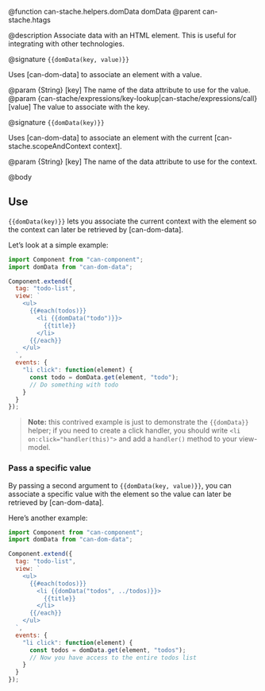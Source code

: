 @function can-stache.helpers.domData domData
@parent can-stache.htags

@description Associate data with an HTML element. This is useful for integrating with
other technologies.

@signature `{{domData(key, value)}}`

Uses [can-dom-data] to associate an element with a value.

  @param {String} [key] The name of the data attribute to use for the value.
  @param {can-stache/expressions/key-lookup|can-stache/expressions/call} [value]
  The value to associate with the key.

@signature `{{domData(key)}}`

  Uses [can-dom-data] to associate an element with the current [can-stache.scopeAndContext context].

  @param {String} [key] The name of the data attribute to use for the context.


@body

## Use

`{{domData(key)}}` lets you associate the current context with the element so
the context can later be retrieved by [can-dom-data].

Let’s look at a simple example:

```js
import Component from "can-component";
import domData from "can-dom-data";

Component.extend({
  tag: "todo-list",
  view: `
    <ul>
      {{#each(todos)}}
        <li {{domData("todo")}}>
          {{title}}
        </li>
      {{/each}}
    </ul>
  `,
  events: {
    "li click": function(element) {
      const todo = domData.get(element, "todo");
      // Do something with todo
    }
  }
});
```

> **Note:** this contrived example is just to demonstrate the `{{domData}}`
> helper; if you need to create a click handler, you should write
> `<li on:click="handler(this)">` and add a `handler()` method to your
> view-model.

### Pass a specific value

By passing a second argument to `{{domData(key, value)}}`, you can associate a
specific value with the element so the value can later be retrieved by
[can-dom-data].

Here’s another example:

```js
import Component from "can-component";
import domData from "can-dom-data";

Component.extend({
  tag: "todo-list",
  view: `
    <ul>
      {{#each(todos)}}
        <li {{domData("todos", ../todos)}}>
          {{title}}
        </li>
      {{/each}}
    </ul>
  `,
  events: {
    "li click": function(element) {
      const todos = domData.get(element, "todos");
      // Now you have access to the entire todos list
    }
  }
});
```
